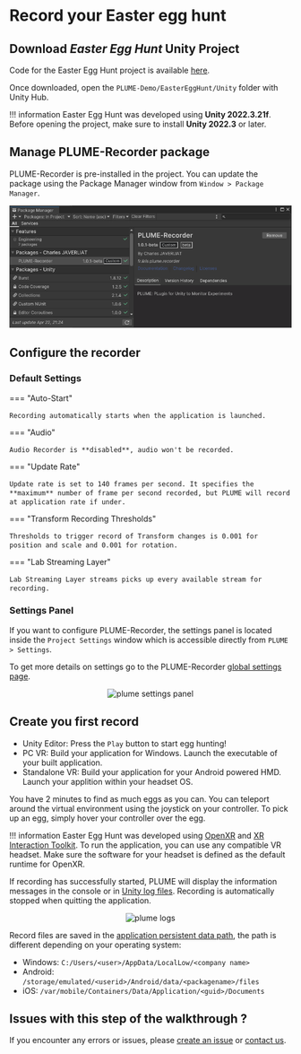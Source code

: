 # Record your Easter egg hunt

## Download *Easter Egg Hunt* Unity Project
Code for the Easter Egg Hunt project is available [here](https://github.com/liris-xr/PLUME-Demo).

Once downloaded, open the `PLUME-Demo/EasterEggHunt/Unity` folder with Unity Hub.

!!! information
    Easter Egg Hunt was developed using **Unity 2022.3.21f**. Before opening the project, make sure to install **Unity 2022.3** or later.

## Manage PLUME-Recorder package
PLUME-Recorder is pre-installed in the project. You can update the package using the Package Manager window from `Window > Package Manager`.

![PLUME-Recorder](./images/package_manager.png)

## Configure the recorder
### Default Settings
=== "Auto-Start"

    Recording automatically starts when the application is launched.

=== "Audio"

    Audio Recorder is **disabled**, audio won't be recorded.

=== "Update Rate"

    Update rate is set to 140 frames per second. It specifies the **maximum** number of frame per second recorded, but PLUME will record at application rate if under.

=== "Transform Recording Thresholds"

    Thresholds to trigger record of Transform changes is 0.001 for position and scale and 0.001 for rotation.

=== "Lab Streaming Layer"

    Lab Streaming Layer streams picks up every available stream for recording.

### Settings Panel
If you want to configure PLUME-Recorder, the settings panel is located inside the `Project Settings` window which is accessible directly from `PLUME > Settings`.

To get more details on settings go to the PLUME-Recorder [global settings page](../recorder/global-settings.md).

<p align="center">
    <img src="/demonstration/images/settings.png" alt="plume settings panel" width="800"/>
</p>

## Create you first record
* Unity Editor: Press the `Play` button to start egg hunting!
* PC VR: Build your application for Windows. Launch the executable of your built application.
* Standalone VR: Build your application for your Android powered HMD. Launch your applition within your headset OS.

You have 2 minutes to find as much eggs as you can. You can teleport around the virtual environment using the joystick on your controller. To pick up an egg, simply hover your controller over the egg.

!!! information
    Easter Egg Hunt was developed using [OpenXR](https://docs.unity3d.com/Packages/com.unity.xr.openxr@1.11/manual/index.html) and [XR Interaction Toolkit](https://docs.unity3d.com/Packages/com.unity.xr.interaction.toolkit@2.5/manual/index.html). To run the application, you can use any compatible VR headset. Make sure the software for your headset is defined as the default runtime for OpenXR.

If recording has successfully started, PLUME will display the information messages in the console or in [Unity log files](https://docs.unity3d.com/Manual/LogFiles.html). Recording is automatically stopped when quitting the application.

<p align="center">
    <img src="/demonstration/images/recorder_started.png" alt="plume logs" width="800"/>
</p>

Record files are saved in the <a href="https://docs.unity3d.com/ScriptReference/Application-persistentDataPath.html">application persistent data path</a>, the path is different depending on your operating system:

* Windows: `C:/Users/<user>/AppData/LocalLow/<company name>`
* Android: `/storage/emulated/<userid>/Android/data/<packagename>/files`
* iOS: `/var/mobile/Containers/Data/Application/<guid>/Documents`

## Issues with this step of the walkthrough ?

If you encounter any errors or issues, please <a href="https://github.com/liris-xr/PLUME-Recorder/issues">create an issue</a> or [contact us](../contact.md).
